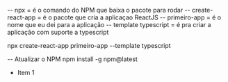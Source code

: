 -- npx = é o comando do NPM que baixa o pacote para rodar
-- create-react-app = é o pacote que cria a aplicaçao ReactJS
-- primeiro-app = é o nome que eu dei para a aplicação
-- template typescript = é pra criar a aplicação com suporte a typescript

npx create-react-app primeiro-app --template typescript

-- Atualizar o NPM
npm install -g npm@latest


<ul>
    <li>Item 1</i>
</ul>

